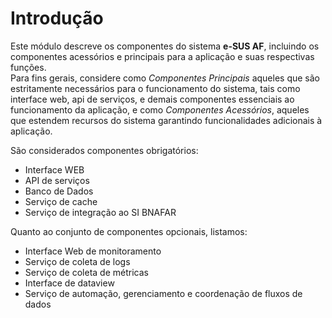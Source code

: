 # Introdução

Este módulo descreve os componentes do sistema **e-SUS AF**, incluindo os componentes acessórios e principais para a aplicação e suas respectivas funções.  
Para fins gerais, considere como *Componentes Principais* aqueles que são estritamente necessários para o funcionamento do sistema, tais como interface web, api de serviços, e demais componentes essenciais ao funcionamento da aplicação, e como *Componentes Acessórios*, aqueles que estendem recursos do sistema garantindo funcionalidades adicionais à aplicação.

São considerados componentes obrigatórios:

- Interface WEB
- API de serviços
- Banco de Dados
- Serviço de cache
- Serviço de integração ao SI BNAFAR

Quanto ao conjunto de componentes opcionais, listamos:

- Interface Web de monitoramento
- Serviço de coleta de logs
- Serviço de coleta de métricas
- Interface de dataview
- Serviço de automação, gerenciamento e coordenação de fluxos de dados

